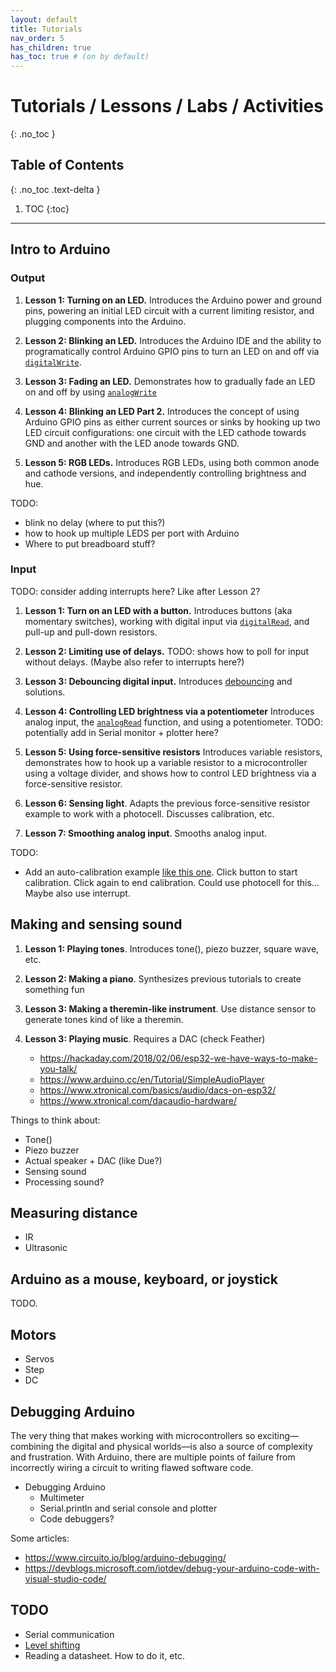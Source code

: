 ```yaml
---
layout: default
title: Tutorials
nav_order: 5
has_children: true
has_toc: true # (on by default)
---
```

# Tutorials / Lessons / Labs / Activities
{: .no_toc }

## Table of Contents
{: .no_toc .text-delta }

1. TOC
{:toc}
---

## Intro to Arduino

### Output

1. **Lesson 1: Turning on an LED.** Introduces the Arduino power and ground pins, powering an initial LED circuit with a current limiting resistor, and plugging components into the Arduino.

2. **Lesson 2: Blinking an LED.** Introduces the Arduino IDE and the ability to programatically control Arduino GPIO pins to turn an LED on and off via [`digitalWrite`](https://www.arduino.cc/reference/en/language/functions/digital-io/digitalwrite/).

3. **Lesson 3: Fading an LED.** Demonstrates how to gradually fade an LED on and off by using [`analogWrite`](https://www.arduino.cc/reference/en/language/functions/analog-io/analogwrite/)

4. **Lesson 4: Blinking an LED Part 2.** Introduces the concept of using Arduino GPIO pins as either current sources or sinks by hooking up two LED circuit configurations: one circuit with the LED cathode towards GND and another with the LED anode towards GND.

5. **Lesson 5: RGB LEDs.** Introduces RGB LEDs, using both common anode and cathode versions, and independently controlling brightness and hue.

TODO: 
- blink no delay (where to put this?)
- how to hook up multiple LEDS per port with Arduino
- Where to put breadboard stuff?

### Input

TODO: consider adding interrupts here? Like after Lesson 2?

1. **Lesson 1: Turn on an LED with a button.** Introduces buttons (aka momentary switches), working with digital input via [`digitalRead`](https://www.arduino.cc/reference/en/language/functions/digital-io/digitalread/), and pull-up and pull-down resistors.

2. **Lesson 2: Limiting use of delays.** TODO: shows how to poll for input without delays. (Maybe also refer to interrupts here?)

3. **Lesson 3: Debouncing digital input.** Introduces [debouncing](https://www.arduino.cc/en/Tutorial/Debounce) and solutions.

4. **Lesson 4: Controlling LED brightness via a potentiometer** Introduces analog input, the [`analogRead`](https://www.arduino.cc/reference/en/language/functions/analog-io/analogread/) function, and using a potentiometer. TODO: potentially add in Serial monitor + plotter here?

5. **Lesson 5: Using force-sensitive resistors** Introduces variable resistors, demonstrates how to hook up a variable resistor to a microcontroller using a voltage divider, and shows how to control LED brightness via a force-sensitive resistor.

6. **Lesson 6: Sensing light**. Adapts the previous force-sensitive resistor example to work with a photocell. Discusses calibration, etc.

7. **Lesson 7: Smoothing analog input**. Smooths analog input.

TODO:
- Add an auto-calibration example [like this one](http://www.arduino.cc/en/Tutorial/Calibration). Click button to start calibration. Click again to end calibration. Could use photocell for this... Maybe also use interrupt.

## Making and sensing sound

1. **Lesson 1: Playing tones**. Introduces tone(), piezo buzzer, square wave, etc.

2. **Lesson 2: Making a piano**. Synthesizes previous tutorials to create something fun

3. **Lesson 3: Making a theremin-like instrument**. Use distance sensor to generate tones kind of like a theremin.

4. **Lesson 3: Playing music**. Requires a DAC (check Feather)
   - https://hackaday.com/2018/02/06/esp32-we-have-ways-to-make-you-talk/
   - https://www.arduino.cc/en/Tutorial/SimpleAudioPlayer
   - https://www.xtronical.com/basics/audio/dacs-on-esp32/
   - https://www.xtronical.com/dacaudio-hardware/

Things to think about:
- Tone()
- Piezo buzzer
- Actual speaker + DAC (like Due?)
- Sensing sound
- Processing sound?

## Measuring distance
- IR
- Ultrasonic

## Arduino as a mouse, keyboard, or joystick
TODO.

## Motors
- Servos
- Step
- DC

## Debugging Arduino
The very thing that makes working with microcontrollers so exciting—combining the digital and physical worlds—is also a source of complexity and frustration. With Arduino, there are multiple points of failure from incorrectly wiring a circuit to writing flawed software code.

- Debugging Arduino
  - Multimeter
  - Serial.println and serial console and plotter
  - Code debuggers?

Some articles:
- https://www.circuito.io/blog/arduino-debugging/
- https://devblogs.microsoft.com/iotdev/debug-your-arduino-code-with-visual-studio-code/

## TODO
- Serial communication
- [Level shifting](https://itp.nyu.edu/physcomp/lessons/electronics/level-shifting/)
- Reading a datasheet. How to do it, etc.